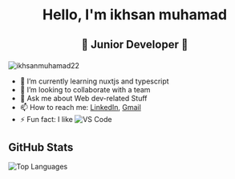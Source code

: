 
# <p align="center">Hello, I'm ikhsan muhamad
## <p align="center">🚀 Junior Developer 🚀

<p align="left"> <img src="https://komarev.com/ghpvc/?username=ikhsanmuhamad22" alt="ikhsanmuhamad22" /> </p>

- 🌱 I’m currently learning nuxtjs and typescript
- 👯 I’m looking to collaborate with a team
- 💬 Ask me about Web dev-related Stuff
- 📫 How to reach me: [LinkedIn](https://www.linkedin.com/in/ihsan-muhamad-a15698242/), [Gmail](mailto:ikhsanmuhamad3885@gmail.com)
- ⚡ Fun fact: I like ![VS Code](http://img.shields.io/badge/-VS%20Code-007ACC?style=flat-square&logo=visual-studio-code&logoColor=000000)

## GitHub Stats

![Top Languages](https://github-readme-stats.vercel.app/api/top-langs/?username=ikhsanmuhamad22&layout=compact)

